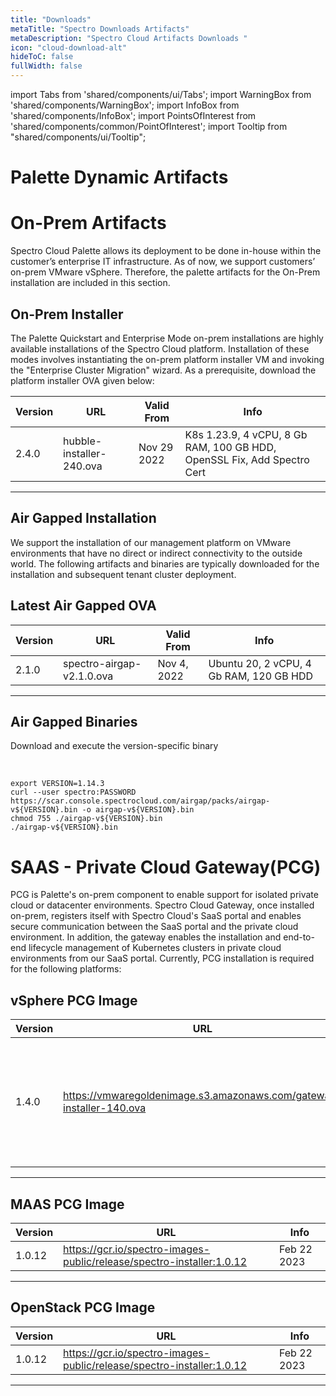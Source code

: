 ```yaml
---
title: "Downloads"
metaTitle: "Spectro Downloads Artifacts"
metaDescription: "Spectro Cloud Artifacts Downloads "
icon: "cloud-download-alt"
hideToC: false
fullWidth: false
---
```


import Tabs from 'shared/components/ui/Tabs';
import WarningBox from 'shared/components/WarningBox';
import InfoBox from 'shared/components/InfoBox';
import PointsOfInterest from 'shared/components/common/PointOfInterest';
import Tooltip from "shared/components/ui/Tooltip";



# Palette Dynamic Artifacts


# On-Prem Artifacts

Spectro Cloud Palette allows its deployment to be done in-house within the customer’s enterprise IT infrastructure. As of now, we support customers’ on-prem VMware vSphere. Therefore, the palette artifacts for the On-Prem installation are included in this section.

## On-Prem Installer 

The Palette Quickstart and Enterprise Mode on-prem installations are highly available installations of the Spectro Cloud platform. Installation of these modes involves instantiating the on-prem platform installer VM and invoking the "Enterprise Cluster Migration" wizard. As a prerequisite, download the platform installer OVA given below:

|Version|URL|Valid From|Info|
|--|---|--|--|
|2.4.0|hubble-installer-240.ova|Nov 29 2022|K8s 1.23.9, 4 vCPU, 8 Gb RAM, 100 GB HDD, OpenSSL Fix, Add Spectro Cert|
------


## Air Gapped Installation

We support the installation of our management platform on VMware environments that have no direct or indirect connectivity to the outside world. The following artifacts and binaries are typically downloaded for the installation and subsequent tenant cluster deployment.

## Latest Air Gapped OVA

|Version|URL|Valid From|Info|
|---|---|--|--|
|2.1.0|spectro-airgap-v2.1.0.ova|Nov 4, 2022| Ubuntu 20, 2 vCPU, 4 Gb RAM, 120 GB HDD|
------

## Air Gapped Binaries

Download and execute the version-specific binary

<br />


```shell
export VERSION=1.14.3
curl --user spectro:PASSWORD  https://scar.console.spectrocloud.com/airgap/packs/airgap-v${VERSION}.bin -o airgap-v${VERSION}.bin
chmod 755 ./airgap-v${VERSION}.bin
./airgap-v${VERSION}.bin
```

# SAAS - Private Cloud Gateway(PCG)


PCG is Palette's on-prem component to enable support for isolated private cloud or datacenter environments. Spectro Cloud Gateway, once installed on-prem, registers itself with Spectro Cloud's SaaS portal and enables secure communication between the SaaS portal and the private cloud environment. In addition, the gateway enables the installation and end-to-end lifecycle management of Kubernetes clusters in private cloud environments from our SaaS portal. Currently, PCG installation is required for the following platforms:


## vSphere PCG Image

|Version|URL|Date|Info|
|---|---|--|--|
|1.4.0|https://vmwaregoldenimage.s3.amazonaws.com/gateway-installer-140.ova|Nov 29 2022|K8s 1.23.9, 4 vCPU, 8 Gb RAM, 100 GB HDD, OpenSSL Fix, Add Spectro Cert
------

## MAAS PCG Image

|Version|URL|Info|
|---|---|--|
|1.0.12|https://gcr.io/spectro-images-public/release/spectro-installer:1.0.12|Feb 22 2023|
---------

## OpenStack PCG Image

|Version|URL|Info|
|---|---|--|
|1.0.12|https://gcr.io/spectro-images-public/release/spectro-installer:1.0.12|Feb 22 2023|
-------


